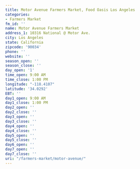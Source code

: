 ```yaml
---
title: Motor Avenue Farmers Market, Food Oasis Los Angeles
categories:
- Farmers Market
fm_id: ''
name: Motor Avenue Farmers Market
address_1: 10316 National @ Motor Ave.
city: Los Angeles
state: California
zipcode: '90034'
phone: ''
website: ''
season_open: ''
season_close: ''
day_open: '1'
time_open: 9:00 AM
time_close: 1:00 PM
longitude: "-118.4107"
latitude: '34.0292'
EBT: ''
day1_open: 9:00 AM
day1_close: 1:00 PM
day2_open: ''
day2_close: ''
day3_open: ''
day3_close: ''
day4_open: ''
day4_close: ''
day5_open: ''
day5_close: ''
day6_open: ''
day7_open: ''
day7_close: ''
uri: "/farmers-market/motor-avenue/"
---
```


